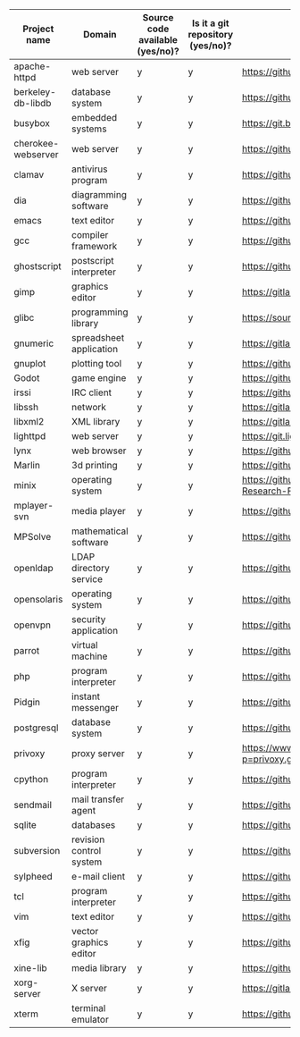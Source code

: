 Project name       | Domain                  | Source code available (**y**es/**n**o)? | Is it a git repository (**y**es/**n**o)? | Repository URL                                               | Clone URL                                          | Estimated number of commits
-------------------|-------------------------|-----------------------------------------|------------------------------------------|--------------------------------------------------------------|----------------------------------------------------|-----------------------------
apache-httpd       | web server              | y                                       | y                                        | https://github.com/apache/httpd                              | https://github.com/DiffDetective/httpd.git         | 32,927
berkeley-db-libdb  | database system         | y                                       | y                                        | https://github.com/berkeleydb/libdb                          | https://github.com/DiffDetective/libdb.git         | 7
busybox            | embedded systems        | y                                       | y                                        | https://git.busybox.net/busybox                              | https://github.com/DiffDetective/busybox           | 17,447
cherokee-webserver | web server              | y                                       | y                                        | https://github.com/cherokee/webserver                        | https://github.com/DiffDetective/webserver.git     | 5,853
clamav             | antivirus program       | y                                       | y                                        | https://github.com/Cisco-Talos/clamav                        | https://github.com/DiffDetective/clamav.git        | 10,656
dia                | diagramming software    | y                                       | y                                        | https://github.com/GNOME/dia                                 | https://github.com/DiffDetective/dia.git           | 6,666
emacs              | text editor             | y                                       | y                                        | https://github.com/emacs-mirror/emacs                        | https://github.com/DiffDetective/emacs.git         | 153,926
gcc                | compiler framework      | y                                       | y                                        | https://github.com/gcc-mirror/gcc                            | https://github.com/DiffDetective/gcc.git           | 191,255
ghostscript        | postscript interpreter  | y                                       | y                                        | https://github.com/ArtifexSoftware/ghostpdl                  | https://github.com/DiffDetective/ghostpdl.git      | 22,137
gimp               | graphics editor         | y                                       | y                                        | https://gitlab.gnome.org/GNOME/gimp                          | https://github.com/DiffDetective/gimp.git          | 47,782
glibc              | programming library     | y                                       | y                                        | https://sourceware.org/git/?p=glibc.git                      | https://github.com/DiffDetective/glibc.git         | 38,318
gnumeric           | spreadsheet application | y                                       | y                                        | https://gitlab.gnome.org/GNOME/gnumeric                      | https://github.com/DiffDetective/gnumeric.git      | 24,134
gnuplot            | plotting tool           | y                                       | y                                        | https://github.com/gnuplot/gnuplot                           | https://github.com/DiffDetective/gnuplot.git       | 11,748
Godot              | game engine             | y                                       | y                                        | https://github.com/godotengine/godot                         | https://github.com/DiffDetective/godot.git         | 40,742
irssi              | IRC client              | y                                       | y                                        | https://github.com/irssi/irssi                               | https://github.com/DiffDetective/irssi.git         | 6,346
libssh             | network                 | y                                       | y                                        | https://gitlab.com/libssh/libssh-mirror                      | https://github.com/DiffDetective/libssh.git        | 5,349
libxml2            | XML library             | y                                       | y                                        | https://gitlab.gnome.org/GNOME/libxml2                       | https://github.com/DiffDetective/libxml2.git       | 5,130
lighttpd           | web server              | y                                       | y                                        | https://git.lighttpd.net/lighttpd/lighttpd1.4                | https://github.com/DiffDetective/lighttpd.git      | 4,431
lynx               | web browser             | y                                       | y                                        | https://github.com/lynx/lynx                                 | https://github.com/DiffDetective/lynx.git          | 125
Marlin             | 3d printing             | y                                       | y                                        | https://github.com/MarlinFirmware/Marlin                     | https://github.com/DiffDetective/Marlin.git        | 19,258
minix              | operating system        | y                                       | y                                        | https://github.com/Stichting-MINIX-Research-Foundation/minix | https://github.com/DiffDetective/minix.git         | 7,153
mplayer-svn        | media player            | y                                       | y                                        | https://github.com/pigoz/mplayer-svn                         | https://github.com/DiffDetective/mplayer-svn.git   | 37,992
MPSolve            | mathematical software   | y                                       | y                                        | https://github.com/robol/MPSolve                             | https://github.com/DiffDetective/MPSolve.git       | 1,773
openldap           | LDAP directory service  | y                                       | y                                        | https://github.com/openldap/openldap                         | https://github.com/DiffDetective/openldap.git      | 23,928
opensolaris        | operating system        | y                                       | y                                        | https://github.com/kofemann/opensolaris                      | https://github.com/DiffDetective/opensolaris.git   | 11,422
openvpn            | security application    | y                                       | y                                        | https://github.com/OpenVPN/openvpn                           | https://github.com/DiffDetective/openvpn.git       | 3,118
parrot             | virtual machine         | y                                       | y                                        | https://github.com/parrot/parrot                             | https://github.com/DiffDetective/parrot.git        | 49,989
php                | program interpreter     | y                                       | y                                        | https://github.com/php/php-src                               | https://github.com/DiffDetective/php-src.git       | 127,609
Pidgin             | instant messenger       | y                                       | y                                        | https://github.com/Intika-Pidgin/Pidgin                      | https://github.com/DiffDetective/Pidgin.git        | 40,097
postgresql         | database system         | y                                       | y                                        | https://github.com/postgres/postgres                         | https://github.com/DiffDetective/postgres.git      | 52,881
privoxy            | proxy server            | y                                       | y                                        | https://www.privoxy.org/gitweb/?p=privoxy.git;a=summary      | https://github.com/DiffDetective/privoxy.git       | 7,558
cpython            | program interpreter     | y                                       | y                                        | https://github.com/python/cpython                            | https://github.com/DiffDetective/cpython.git       | 112,096
sendmail           | mail transfer agent     | y                                       | y                                        | https://github.com/guileen/node-sendmail                     | https://github.com/DiffDetective/node-sendmail.git | 86
sqlite             | databases               | y                                       | y                                        | https://github.com/smparkes/sqlite                           | https://github.com/DiffDetective/sqlite.git        | 8,664
subversion         | revision control system | y                                       | y                                        | https://github.com/apache/subversion                         | https://github.com/DiffDetective/subversion.git    | 60,030
sylpheed           | e-mail client           | y                                       | y                                        | https://github.com/jan0sch/sylpheed                          | https://github.com/DiffDetective/sylpheed.git      | 2,682
tcl                | program interpreter     | y                                       | y                                        | https://github.com/tcltk/tcl                                 | https://github.com/DiffDetective/tcl.git           | 24,396
vim                | text editor             | y                                       | y                                        | https://github.com/vim/vim                                   | https://github.com/DiffDetective/vim.git           | 15,274
xfig               | vector graphics editor  | y                                       | y                                        | https://github.com/hhoeflin/xfig                             | https://github.com/DiffDetective/xfig.git          | 9
xine-lib           | media library           | y                                       | y                                        | https://github.com/rpmfusion/xine-lib                        | https://github.com/DiffDetective/xine-lib.git      | 114
xorg-server        | X server                | y                                       | y                                        | https://gitlab.freedesktop.org/xorg/xserver                  | https://github.com/DiffDetective/xorg-server.git   | 17,786
xterm              | terminal emulator       | y                                       | y                                        | https://github.com/Maximus5/xterm                            | https://github.com/DiffDetective/xterm.git         | 112
